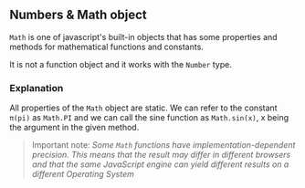 ## Numbers & Math object

`Math` is one of javascript's built-in objects that has some properties and methods for mathematical functions and constants.

It is not a function object and it works with the `Number` type.

### Explanation

All properties of the `Math` object are static. We can refer to the constant `π(pi)` as `Math.PI` and we can call the sine function as `Math.sin(x)`, x being the argument in the given method.

> Important note: _Some `Math` functions have implementation-dependent precision. This means that the result may differ in different browsers and that the same JavaScript engine can yield different results on a different Operating System_

